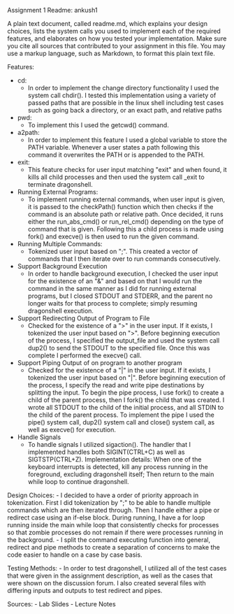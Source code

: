 Assignment 1 Readme: ankush1

A plain text document, called readme.md, which explains your design choices, lists the system calls you
used to implement each of the required features, and elaborates on how you tested your implementation.
Make sure you cite all sources that contributed to your assignment in this file. You may use a markup
language, such as Markdown, to format this plain text file.

Features:
- cd:
    -  In order to implement the change directory functionality I used
    the system call chdir(). I tested this implementation using a variety of passed paths that are 
    possible in the linux shell including test cases such as going back a directory, or an exact path, and relative paths
- pwd:
    - To implement this I used the getcwd() command.
- a2path:
    -  In order to implement this feature I used a global variable to store the PATH variable. Whenever a user states a
    path following this command it overwrites the PATH or is appended to the PATH.
- exit:
    - This feature checks for user input matching "exit" and when found, it kills all child processes and then used the
    system call _exit to terminate dragonshell.
- Running External Programs:
    - To implement running external commands, when user input is given, it is passed to the checkPath() function which
    then checks if the command is an absolute path or relative path. Once decided, it runs either the run_abs_cmd() or 
    run_rel_cmd() depending on the type of command that is given. Following this a child process is made using fork()
    and execve() is then used to run the given command.
- Running Multiple Commands:
    - Tokenized user input based on ";". This created a vector of commands that I then iterate over to run commands 
    consecutively.
- Support Background Execution
    - In order to handle background execution, I checked the user input for the existence of an "&" and based on that I
    would run the command in the same manner as I did for running external programs, but I closed STDOUT and STDERR, and 
    the parent no longer waits for that process to complete; simply resuming dragonshell execution.
- Support Redirecting Output of Program to File
    - Checked for the existence of a ">" in the user input. If it exists, I tokenized the user input based on ">". Before 
    beginning execution of the process, I specified the output_file and used the system call dup2() to send the STDOUT to 
    the specified file. Once this was complete I performed the execve() call.
- Support Piping Output of on program to another program
    - Checked for the existence of a "|" in the user input. If it exists, I tokenized the user input based on "|". Before 
      beginning execution of the process, I specify the read and write pipe destinations by splitting the input. To begin
      the pipe process, I use fork() to create a child of the parent process, then I fork() the child that was created.
      I wrote all STDOUT to the child of the initial process, and all STDIN to the child of the parent process. To implement the 
      pipe I used the pipe() system call, dup2() system call and close() system call, as well as execve() for execution.
- Handle Signals
    - To handle signals I utilized sigaction(). The handler that I implemented handles both SIGINT(CTRL+C) as well as 
    SIGTSTP(CTRL+Z). Implementation details: When one of the keyboard interrupts is detected, kill any process running in the foreground,
    excluding dragonshell itself; Then return to the main while loop to continue dragonshell.
         
         
Design Choices:
    - I decided to have a order of priority approach in tokenization. First I did tokenization by ";" to be able to handle multiple
    commands which are then iterated through. Then I handle either a pipe or redirect case using an if-else block. During running, I have a
    for loop running inside the main while loop that consistently checks for processes so that zombie processes do not remain if there
    were processes running in the background.
    - I split the command executing function into general, redirect and pipe methods to create a separation of concerns to 
    make the code easier to handle on a case by case basis.

Testing Methods:
    - In order to test dragonshell, I utilized all of the test cases that were given in the assignment description,
    as well as the cases that were shown on the discussion forum. I also created several files with differing inputs and 
    outputs to test redirect and pipes.
    
Sources:
    - Lab Slides
    - Lecture Notes
    